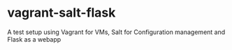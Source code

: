 vagrant-salt-flask
==================

A test setup using Vagrant for VMs, Salt for Configuration management and Flask as a webapp
